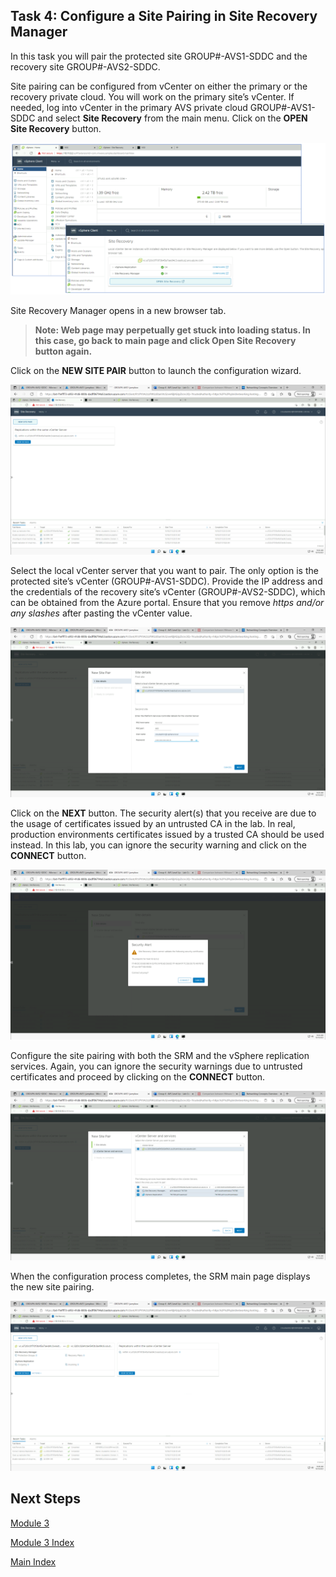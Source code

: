 ## Task 4: Configure a Site Pairing in Site Recovery Manager

In this task you will pair the protected site GROUP\#-AVS1-SDDC and the recovery
site GROUP\#-AVS2-SDDC.

Site pairing can be configured from vCenter on either the primary or the
recovery private cloud. You will work on the primary site’s vCenter. If needed,
log into vCenter in the primary AVS private cloud GROUP\#-AVS1-SDDC and select
**Site Recovery** from the main menu. Click on the **OPEN Site Recovery** button.

![](media/31c387a424cd9ac00e00f5b1f46ec7d5.png)

Site Recovery Manager opens in a new browser tab.

>**Note: Web page may perpetually get stuck into loading status. In this case, go
back to main page and click **Open Site Recovery** button again.**

Click on the **NEW SITE PAIR** button to launch the configuration wizard.

![](media/2846f78785bf7bc7f6b5a4906ef0b335.png)

Select the local vCenter server that you want to pair. The only option is the
protected site’s vCenter (GROUP\#-AVS1-SDDC). Provide the IP address and the
credentials of the recovery site’s vCenter (GROUP\#-AVS2-SDDC), which can be
obtained from the Azure portal. Ensure that you remove *https and/or any
slashes* after pasting the vCenter value.

![](media/47c5c80246569ab43d588f1d041e256f.png)

Click on the **NEXT** button. The security alert(s) that you receive are due to
the usage of certificates issued by an untrusted CA in the lab. In real,
production environments certificates issued by a trusted CA should be used
instead. In this lab, you can ignore the security warning and click on the
**CONNECT** button.

![](media/7fd8b7be48eb293420088b5ce16b654a.png)

Configure the site pairing with both the SRM and the vSphere replication
services. Again, you can ignore the security warnings due to untrusted
certificates and proceed by clicking on the **CONNECT** button.

![](media/157d9ea5d2c9d933aebb494ee08af686.png)

When the configuration process completes, the SRM main page displays the new
site pairing.

![](media/a78bc6bd597184e555fa5572994e75a7.png)

## Next Steps

[Module 3](module-3-task-5)

[Module 3 Index](module-3-index)

[Main Index](index)